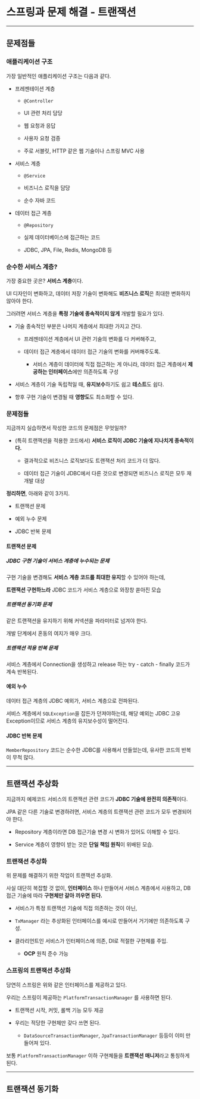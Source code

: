 # 스프링과 문제 해결 - 트랜잭션

---

## 문제점들

### 애플리케이션 구조

가장 일반적인 애플리케이션 구조는 다음과 같다.

- 프레젠테이션 계층
  
  - `@Controller`
  
  - UI 관련 처리 담당
  
  - 웹 요청과 응답
  
  - 사용자 요청 검증
  
  - 주로 서블릿, HTTP 같은 웹 기술이나 스프링 MVC 사용

- 서비스 계층
  
  - `@Service`
  
  - 비즈니스 로직을 담당
  
  - 순수 자바 코드

- 데이터 접근 계층
  
  - `@Repository`
  
  - 실제 데이터베이스에 접근하는 코드
  
  - JDBC, JPA, File, Redis, MongoDB 등

### 순수한 서비스 계층?

가장 중요한 곳은? **서비스 계층**이다.

UI 디자인이 변화하고, 데이터 저장 기술이 변화해도 **비즈니스 로직**은 최대한 변화하지 않아야 한다.

그러려면 서비스 계층을 **특정 기술에 종속적이지 않게** 개발할 필요가 있다.

- 기술 종속적인 부분은 나머지 계층에서 최대한 가지고 간다.
  
  - 프레젠테이션 계층에서 UI 관련 기술의 변화를 다 커버해주고,
  
  - 데이터 접근 계층에서 데이터 접근 기술의 변화를 커버해주도록.
    
    - 서비스 계층이 데이터에 직접 접근하는 게 아니라, 데이터 접근 계층에서 **제공하는 인터페이스**에만 의존하도록 구성

- 서비스 계층이 기술 독립적일 때, **유지보수**하기도 쉽고 **테스트**도 쉽다.

- 향후 구현 기술이 변경될 때 **영향도**도 최소화할 수 있다.

### 문제점들

지금까지 실습하면서 작성한 코드의 문제점은 무엇일까?

- (특히 트랜잭션을 적용한 코드에서) **서비스 로직이 JDBC 기술에 지나치게 종속적이다.**
  
  - 결과적으로 비즈니스 로직보다도 트랜잭션 처리 코드가 더 많다.
  
  - 데이터 접근 기술이 JDBC에서 다른 것으로 변경되면 비즈니스 로직은 모두 재개발 대상

**정리하면**, 아래와 같이 3가지.

- 트랜잭션 문제

- 예외 누수 문제

- JDBC 반복 문제

#### 트랜잭션 문제

##### JDBC 구현 기술이 서비스 계층에 누수되는 문제

구현 기술을 변경해도 **서비스 계층 코드를 최대한 유지**할 수 있어야 하는데,

**트랜잭션 구현하느라** JDBC 코드가 서비스 계층으로 와장창 쏟아진 모습

##### 트랜잭션 동기화 문제

같은 트랜잭션을 유지하기 위해 커넥션을 파라미터로 넘겨야 한다.

개발 단계에서 혼동의 여지가 매우 크다.

##### 트랜잭션 적용 반복 문제

서비스 계층에서 Connection을 생성하고 release 하는 try - catch - finally 코드가 계속 반복된다.

#### 예외 누수

데이터 접근 계층의 JDBC 예외가, 서비스 계층으로 전파된다.

서비스 계층에서 `SQLException`을 잡든가 던져야하는데, 해당 예외는 JDBC 고유 Exception이므로 서비스 계층의 유지보수성이 떨어진다.

#### JDBC 반복 문제

`MemberRepository` 코드는 순수한 JDBC를 사용해서 만들었는데, 유사한 코드의 반복이 무척 많다.

---

## 트랜잭션 추상화

지금까지 예제코드 서비스의 트랜잭션 관련 코드가 **JDBC 기술에 완전히 의존적**이다.

JPA 같은 다른 기술로 변경하려면, 서비스 계층의 트랜잭션 관련 코드가 모두 변경되어야 한다.

- Repository 계층이라면 DB 접근기술 변경 시 변화가 있어도 이해할 수 있다.

- Service 계층이 영향이 받는 것은 **단일 책임 원칙**이 위배된 모습.

### 트랜잭션 추상화

위 문제를 해결하기 위한 작업이 트랜잭션 추상화.

사실 대단히 복잡할 것 없이, **인터페이스** 하나 만들어서 서비스 계층에서 사용하고, DB 접근 기술에 따라 **구현체만 갈아 끼우면 된다.**

- 서비스가 특정 트랜잭션 기술에 직접 의존하는 것이 아닌,

- `TxManager` 라는 추상화된 인터페이스를 예시로 만들어서 거기에만 의존하도록 구성.

- 클라리언트인 서비스가 인터페이스에 의존, DI로 적절한 구현체를 주입.
  
  - **OCP** 원칙 준수 가능

### 스프링의 트랜잭션 추상화

당연히 스프링은 위와 같은 인터페이스를 제공하고 있다.

우리는 스프링이 제공하는 `PlatformTransactionManager` 를 사용하면 된다.

- 트랜잭션 시작, 커밋, 롤백 기능 모두 제공

- 우리는 적당한 구현체만 갖다 쓰면 된다.
  
  - `DataSourceTransactionManager`, `JpaTransactionManager` 등등이 이미 만들어져 있다.

보통 `PlatformTransactionManager` 이하 구현체들을 **트랜잭션 매니저**라고 통칭하게 된다.

---

## 트랜잭션 동기화


